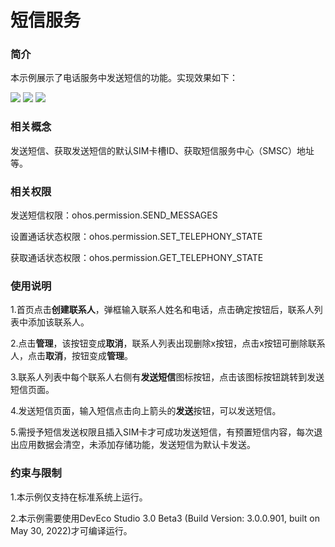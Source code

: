 # 短信服务

### 简介

本示例展示了电话服务中发送短信的功能。实现效果如下：

![](screenshots/device/create_contact.png) ![](screenshots/device/save_contact.png) ![](screenshots/device/send_message.png)

### 相关概念

发送短信、获取发送短信的默认SIM卡槽ID、获取短信服务中心（SMSC）地址等。

### 相关权限

发送短信权限：ohos.permission.SEND_MESSAGES

设置通话状态权限：ohos.permission.SET_TELEPHONY_STATE

获取通话状态权限：ohos.permission.GET_TELEPHONY_STATE

### 使用说明

1.首页点击**创建联系人**，弹框输入联系人姓名和电话，点击确定按钮后，联系人列表中添加该联系人。

2.点击**管理**，该按钮变成**取消**，联系人列表出现删除x按钮，点击x按钮可删除联系人，点击**取消**，按钮变成**管理**。

3.联系人列表中每个联系人右侧有**发送短信**图标按钮，点击该图标按钮跳转到发送短信页面。

4.发送短信页面，输入短信点击向上箭头的**发送**按钮，可以发送短信。

5.需授予短信发送权限且插入SIM卡才可成功发送短信，有预置短信内容，每次退出应用数据会清空，未添加存储功能，发送短信为默认卡发送。

### 约束与限制

1.本示例仅支持在标准系统上运行。

2.本示例需要使用DevEco Studio 3.0 Beta3 (Build Version: 3.0.0.901, built on May 30, 2022)才可编译运行。